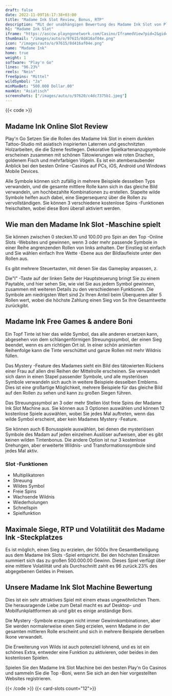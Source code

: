 ```yaml
---
draft: false
date: 2022-11-09T16:17:38+03:00
title: "Madame Ink Slot Review, Bonus, RTP"
description: "Mit der unabhängigen Bewertung des Madame Ink Slot von Play'n Go können Sie kostenlos oder echtes Geld spielen und hier einen Bonus erhalten!"
h1: "Madame Ink Slot"
iframe: "https://asccw.playngonetwork.com/Casino/IframedView?pid=2&gid=madameink&lang=en_US&practice=1&channel=desktop&div=flashobject&width=100%25&height=100%25&user=&password=&ctx=&demo=2&brand=&lobby=&rccurrentsessiontime=0&rcintervaltime=0&rcaccounthistoryurl=&rccontinueurl=&rcexiturl=&rchistoryurlmode=&autoplaylimits=0&autoplayreset=0&callback=flashCallback&rcmga=&resourcelevel=0&hasjackpots=False&country=&pauseplay=&playlimit=&selftest=&sessiontime=&coreweburl=https://asccw.playngonetwork.com/&showpoweredby=True"
thumbnail: "/images/auto/o/97615/8d416af04e.png"
icon: "/images/auto/o/97615/8d416af04e.png"
name: "Madame Ink"
home: true
weight: 1
software: "Play'n Go"
lines: "96.23%"
reels: "Nein"
freeSpins: "Mittel"
wildSymbol: "Ja"
minMaxBet: "500.000 Dollar.00"
maxWin: "Asiatisch"
screenshots: ["/images/auto/o/97620/c4dc7375b1.jpeg"]
---
```


{{< code >}}<h2>Madame Ink Online Slot Review</h2><p>Play'n Go Setzen Sie die Rollen des Madame Ink Slot in einem dunklen Tattoo-Studio mit asiatisch inspirierten Laternen und geschnitzten Holzarbeiten, die die Szene festlegen. Dekorative Spielkartenanzugsymbole erscheinen zusammen mit schönen Tätowierungen wie roten Drachen, goldenem Fisch und mehrfarbigen Vögeln. Es ist ein atemberaubender Anblick bei den besten Online -Casinos auf PCs, iOS, Android und Windows Mobile Devices.</p><p>Alle Symbole können sich zufällig in mehrere Beispiele desselben Typs verwandeln, und die gesamte mittlere Rolle kann sich in das gleiche Bild verwandeln, um hochbezahlte Kombinationen zu erstellen. Stapelte wilde Symbole helfen auch dabei, eine Siegersequenz über die Rollen zu vervollständigen. Sie können 3 verschiedene kostenlose Spins -Funktionen freischalten, wobei diese Boni überall aktiviert werden.</p><h2>Wie man den Madame Ink Slot -Maschine spielt</h2><p>Sie können zwischen 0 stecken.10 und 100.00 pro Spin an den Top -Online Slots -Websites und gewinnen, wenn 3 oder mehr passende Symbole in einer Reihe angrenzenden Rollen von links anhalten. Der Einstieg ist einfach und Sie wählen einfach Ihre Wette -Ebene aus der Bildlaufleiste unter den Rollen aus.</p><p>Es gibt mehrere Steuertasten, mit denen Sie das Gameplay anpassen, z.</p><p>Die"I" -Taste auf der linken Seite der Hauptsteuerung bringt Sie zu einem Paytable, und hier sehen Sie, wie viel Sie aus jedem Symbol gewinnen, zusammen mit weiteren Details zu den verschiedenen Funktionen. Die Symbole am niedrigsten Wert sind 2x Ihren Anteil beim Überqueren aller 5 Rollen wert, wobei die höchste Zahlung einen Sieg von 5x Ihre Gesamtwette zurückgibt.</p><h2>Madame Ink Free Games & andere Boni</h2><p>Ein Topf Tinte ist hier das wilde Symbol, das alle anderen ersetzen kann, abgesehen von dem schlangenförmigen Streuungssymbol, der einen Sieg beendet, wenn es am richtigen Ort ist. In einer schön animierten Reihenfolge kann die Tinte verschüttet und ganze Rollen mit mehr Wildnis füllen.</p><p>Das Mystery -Feature des Madames sieht ein Bild des tätowierten Rückens einer Frau auf allen drei Reihen der Mittelrolle erscheinen. Sie verwandelt sich dann in einen Stapel passender Symbole, und alle mysteriösen Symbole verwandeln sich auch in weitere Beispiele desselben Emblems. Dies ist eine großartige Möglichkeit, mehrere Beispiele für das gleiche Bild auf den Rollen zu sehen und kann zu großen Siegen führen.</p><p>Das Streuungssymbol an 3 oder mehr Stellen löst freie Spins der Madame Ink Slot Machine aus. Sie können aus 3 Optionen auswählen und können 12 kostenlose Spiele auswählen, wobei Sie jedes Mal auftreten, wenn das wilde Symbol erscheint, aber kein Madames Mystery -Feature.</p><p>Sie können auch 6 Bonusspiele auswählen, bei denen die mysteriösen Symbole des Madam auf jeden einzelnen Auslöser aufweisen, aber es gibt keinen wilden Tintenbonus. Die andere Option ist nur 3 kostenlose Drehungen, aber erweiterte Wildnis- und Transformationssymbole sind jedes Mal aktiv.</p><h3>
Slot -Funktionen</h3><ul>
<li></span>
Multiplikatoren</li>
<li></span>
Streuung</li>
<li></span>
Wildes Symbol</li>
<li></span>
Freie Spins</li>
<li></span>
Wachsende Wildnis</li>
<li></span>
Wiederholungen</li>
<li></span>
Schnellspin</li>
<li></span>
Spielfunktion</li></ul><h2>Maximale Siege, RTP und Volatilität des Madame Ink -Steckplatzes</h2><p>Es ist möglich, einen Sieg zu erzielen, der 5000x Ihre Gesamtbeteiligung aus dem Madame Ink Slots -Spiel entspricht. Bei den höchsten Einsätzen summiert sich das zu großen 500.000.00 Gewinn. Dieses Spiel verfügt über eine mittlere Volatilität und als Durchschnitt zahlt es 96 zurück.23% des abgegebenen Geldes in Preisen.</p><h2>Unsere Madame Ink Slot Machine Bewertung</h2><p>Dies ist ein sehr attraktives Spiel mit einem etwas ungewöhnlichen Them. Die herausragende Liebe zum Detail macht es auf Desktop- und Mobilfunkplattformen ab und gibt es einige anständige Boni.</p><p>Die Mystery -Symbole erzeugen nicht immer Gewinnkombinationen, aber Sie werden normalerweise einen Sieg erzielen, wenn Madame in der gesamten mittleren Rolle erscheint und sich in mehrere Beispiele derselben Ikone verwandelt.</p><p>Die Erweiterung von Wilds ist auch potenziell lohnend, und es ist ein schönes Extra, entweder eine Funktion zu aktivieren, oder beides in den kostenlosen Spielen.</p><p>Spielen Sie den Madame Ink Slot Machine bei den besten Play'n Go Casinos und sammeln Sie die Top -Boni, wenn Sie sich an den hier vorgestellten Websites registrieren.</p>{{< /code >}}
{{< card-slots count="12">}}